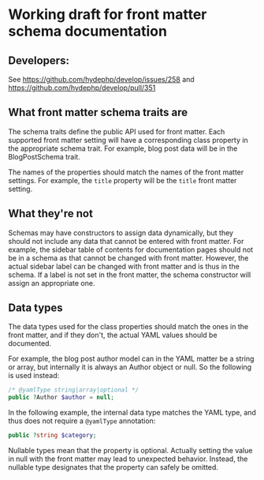 # Working draft for front matter schema documentation

## Developers:

See https://github.com/hydephp/develop/issues/258 and https://github.com/hydephp/develop/pull/351

## What front matter schema traits are

The schema traits define the public API used for front matter.
Each supported front matter setting will have a corresponding class property in the appropriate schema trait.
For example, blog post data will be in the BlogPostSchema trait.

The names of the properties should match the names of the front matter settings.
For example, the `title` property will be the `title` front matter setting.

## What they're not

Schemas may have constructors to assign data dynamically, but they should not include any data that cannot be entered with front matter.
For example, the sidebar table of contents for documentation pages should not be in a schema as that cannot be changed with front matter.
However, the actual sidebar label can be changed with front matter and is thus in the schema. If a label is not set in the front matter,
the schema constructor will assign an appropriate one.

## Data types
The data types used for the class properties should match the ones in the front matter, and if they don't, the actual YAML values should be documented.

For example, the blog post author model can in the YAML matter be a string or array, but internally it is always an Author object or null. So the following is used instead:
    
```php
/* @yamlType string|array|optional */
public ?Author $author = null;
```

In the following example, the internal data type matches the YAML type, and thus does not require a `@yamlType` annotation:
    
```php
public ?string $category;
```

Nullable types mean that the property is optional. Actually setting the value in null with the front matter may lead to unexpected behavior. 
Instead, the nullable type designates that the property can safely be omitted.
